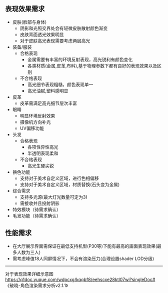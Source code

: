 ## 表现效果需求
- 皮肤(脸部与身体)
    - 阴影和光照交界处会有轻微皮肤散射颜色渐变
    - 皮肤背面透光效果明显
    - 对于皮肤高光表现需要考虑两层高光
- 装备/服装
    - 合格表现
        - 金属需要有丰富的环境反射表现，高光锐利有颜色变化
        - 各类材质(金属,皮革,布料),基于物理参数下都有良好的表现效果以及区别
    - 不合格表现
        - 高光细节表现粗糙，颜色表现单一
        - 高光油腻,塑料感明显
- 皮革
    - 皮革需满足高光细节层次丰富
- 眼睛
    - 明显环境反射效果
    - 摄像机方向补光
    - UV偏移功能
- 头发
    - 合格表现
        - 各项性异性高光
        - 半透明表现柔和
    - 不合格表现
        - 高光生硬尖锐
- 换色功能
    - 支持对于美术自定义区域，进行色相偏移
    - 支持对于美术自定义区域，材质替换(石头变为金属)
- 综合需求
    - 支持多光源(最大灯光数量可定为3)
    - 需接收并且投射阴影
- 特效模块（待需求确认）
- 毛发功能（待需求确认）
## 性能需求
- 在大厅展示界面需保证在最低支持机型(P30等)下能有最高的画面表现效果(最多人数为三人)
- 需考虑峰值18人同屏情况下，不会有渲染压力(合理设置shader LOD分级)
---
对于表现效果详细示意图
https://q1doc.yuque.com/wdpcxg/kqqbf8/eehscxe28ktl07wi?singleDoc# 《破晓-角色渲染需求分析v2.1.1》